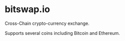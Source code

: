 # bitswap.io

Cross-Chain crypto-currency exchange. 

Supports several coins including Bitcoin and Ethereum.
